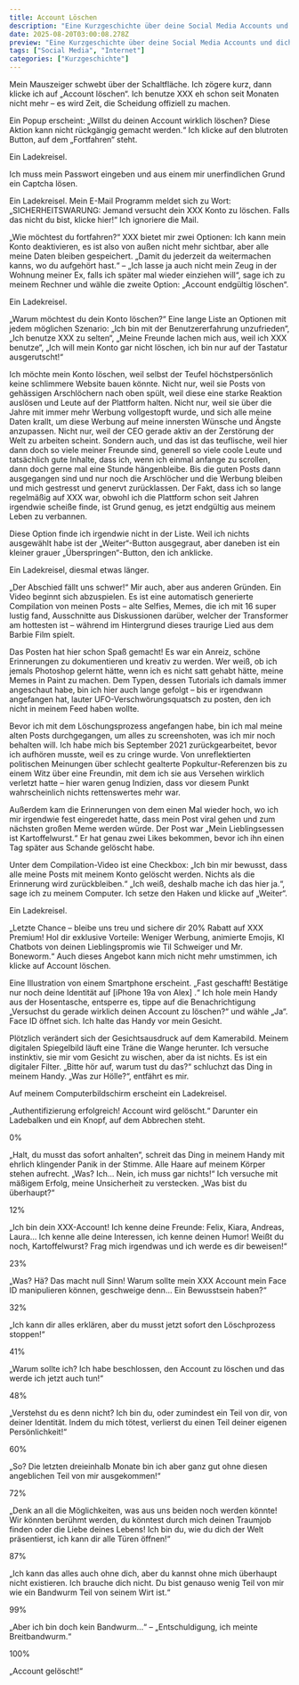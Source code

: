 ```yaml
---
title: Account Löschen
description: "Eine Kurzgeschichte über deine Social Media Accounts und dich."
date: 2025-08-20T03:00:08.278Z
preview: "Eine Kurzgeschichte über deine Social Media Accounts und dich."
tags: ["Social Media", "Internet"]
categories: ["Kurzgeschichte"]
---
```


Mein Mauszeiger schwebt über der Schaltfläche. Ich zögere kurz, dann klicke ich auf „Account löschen“. Ich benutze XXX eh schon seit Monaten nicht mehr – es wird Zeit, die Scheidung offiziell zu machen.

Ein Popup erscheint: „Willst du deinen Account wirklich löschen? Diese Aktion kann nicht rückgängig gemacht werden.“ Ich klicke auf den blutroten Button, auf dem „Fortfahren“ steht.

Ein Ladekreisel.

Ich muss mein Passwort eingeben und aus einem mir unerfindlichen Grund ein Captcha lösen.

Ein Ladekreisel. Mein E-Mail Programm meldet sich zu Wort: „SICHERHEITSWARUNG: Jemand versucht dein XXX Konto zu löschen. Falls das nicht du bist, klicke hier!“ Ich ignoriere die Mail.

„Wie möchtest du fortfahren?“ XXX bietet mir zwei Optionen: Ich kann mein Konto deaktivieren, es ist also von außen nicht mehr sichtbar, aber alle meine Daten bleiben gespeichert. „Damit du jederzeit da weitermachen kanns, wo du aufgehört hast.“ – „Ich lasse ja auch nicht mein Zeug in der Wohnung meiner Ex, falls ich später mal wieder einziehen will“, sage ich zu meinem Rechner und wähle die zweite Option: „Account endgültig löschen“.

Ein Ladekreisel.

„Warum möchtest du dein Konto löschen?“ Eine lange Liste an Optionen mit jedem möglichen Szenario: „Ich bin mit der Benutzererfahrung unzufrieden“, „Ich benutze XXX zu selten“, „Meine Freunde lachen mich aus, weil ich XXX benutze“, „Ich will mein Konto gar nicht löschen, ich bin nur auf der Tastatur ausgerutscht!“

Ich möchte mein Konto löschen, weil selbst der Teufel höchstpersönlich keine schlimmere Website bauen könnte. Nicht nur, weil sie Posts von gehässigen Arschlöchern nach oben spült, weil diese eine starke Reaktion auslösen und Leute auf der Plattform halten. Nicht nur, weil sie über die Jahre mit immer mehr Werbung vollgestopft wurde, und sich alle meine Daten krallt, um diese Werbung auf meine innersten Wünsche und Ängste anzupassen. Nicht nur, weil der CEO gerade aktiv an der Zerstörung der Welt zu arbeiten scheint. Sondern auch, und das ist das teuflische, weil hier dann doch so viele meiner Freunde sind, generell so viele coole Leute und tatsächlich gute Inhalte, dass ich, wenn ich einmal anfange zu scrollen, dann doch gerne mal eine Stunde hängenbleibe. Bis die guten Posts dann ausgegangen sind und nur noch die Arschlöcher und die Werbung bleiben und mich gestresst und genervt zurücklassen. Der Fakt, dass ich so lange regelmäßig auf XXX war, obwohl ich die Plattform schon seit Jahren irgendwie scheiße finde, ist Grund genug, es jetzt endgültig aus meinem Leben zu verbannen.

Diese Option finde ich irgendwie nicht in der Liste. Weil ich nichts ausgewählt habe ist der „Weiter“-Button ausgegraut, aber daneben ist ein kleiner grauer „Überspringen“-Button, den ich anklicke.

Ein Ladekreisel, diesmal etwas länger.

„Der Abschied fällt uns schwer!“ Mir auch, aber aus anderen Gründen. Ein Video beginnt sich abzuspielen. Es ist eine automatisch generierte Compilation von meinen Posts – alte Selfies, Memes, die ich mit 16 super lustig fand, Ausschnitte aus Diskussionen darüber, welcher der Transformer am hottesten ist – während im Hintergrund dieses traurige Lied aus dem Barbie Film spielt.

Das Posten hat hier schon Spaß gemacht! Es war ein Anreiz, schöne Erinnerungen zu dokumentieren und kreativ zu werden. Wer weiß, ob ich jemals Photoshop gelernt hätte, wenn ich es nicht satt gehabt hätte, meine Memes in Paint zu machen. Dem Typen, dessen Tutorials ich damals immer angeschaut habe, bin ich hier auch lange gefolgt – bis er irgendwann angefangen hat, lauter UFO-Verschwörungsquatsch zu posten, den ich nicht in meinem Feed haben wollte.

Bevor ich mit dem Löschungsprozess angefangen habe, bin ich mal meine alten Posts durchgegangen, um alles zu screenshoten, was ich mir noch behalten will. Ich habe mich bis September 2021 zurückgearbeitet, bevor ich aufhören musste, weil es zu cringe wurde. Von unreflektierten politischen Meinungen über schlecht gealterte Popkultur-Referenzen bis zu einem Witz über eine Freundin, mit dem ich sie aus Versehen wirklich verletzt hatte – hier waren genug Indizien, dass vor diesem Punkt wahrscheinlich nichts rettenswertes mehr war.

Außerdem kam die Erinnerungen von dem einen Mal wieder hoch, wo ich mir irgendwie fest eingeredet hatte, dass mein Post viral gehen und zum nächsten großen Meme werden würde. Der Post war „Mein Lieblingsessen ist Kartoffelwurst.“ Er hat genau zwei Likes bekommen, bevor ich ihn einen Tag später aus Schande gelöscht habe.

Unter dem Compilation-Video ist eine Checkbox: „Ich bin mir bewusst, dass alle meine Posts mit meinem Konto gelöscht werden. Nichts als die Erinnerung wird zurückbleiben.“ „Ich weiß, deshalb mache ich das hier ja.“, sage ich zu meinem Computer. Ich setze den Haken und klicke auf „Weiter“.

Ein Ladekreisel.

„Letzte Chance – bleibe uns treu und sichere dir 20% Rabatt auf XXX Premium! Hol dir exklusive Vorteile: Weniger Werbung, animierte Emojis, KI Chatbots von deinen Lieblingspromis wie Til Schweiger und Mr. Boneworm.“ Auch dieses Angebot kann mich nicht mehr umstimmen, ich klicke auf Account löschen.

Eine Illustration von einem Smartphone erscheint. „Fast geschafft! Bestätige nur noch deine Identität auf \[iPhone 19a von Alex\] .“ Ich hole mein Handy aus der Hosentasche, entsperre es, tippe auf die Benachrichtigung „Versuchst du gerade wirklich deinen Account zu löschen?“ und wähle „Ja“. Face ID öffnet sich. Ich halte das Handy vor mein Gesicht.

Plötzlich verändert sich der Gesichtsausdruck auf dem Kamerabild. Meinem digitalen Spiegelbild läuft eine Träne die Wange herunter. Ich versuche instinktiv, sie mir vom Gesicht zu wischen, aber da ist nichts. Es ist ein digitaler Filter. „Bitte hör auf, warum tust du das?“ schluchzt das Ding in meinem Handy. „Was zur Hölle?“, entfährt es mir.

Auf meinem Computerbildschirm erscheint ein Ladekreisel.

„Authentifizierung erfolgreich! Account wird gelöscht.“ Darunter ein Ladebalken und ein Knopf, auf dem Abbrechen steht.

0%

„Halt, du musst das sofort anhalten“, schreit das Ding in meinem Handy mit ehrlich klingender Panik in der Stimme. Alle Haare auf meinem Körper stehen aufrecht. „Was? Ich… Nein, ich muss gar nichts!“ Ich versuche mit mäßigem Erfolg, meine Unsicherheit zu verstecken. „Was bist du überhaupt?“

12%

„Ich bin dein XXX-Account! Ich kenne deine Freunde: Felix, Kiara, Andreas, Laura… Ich kenne alle deine Interessen, ich kenne deinen Humor! Weißt du noch, Kartoffelwurst? Frag mich irgendwas und ich werde es dir beweisen!“

23%

„Was? Hä? Das macht null Sinn! Warum sollte mein XXX Account mein Face ID manipulieren können, geschweige denn… Ein Bewusstsein haben?“

32%

„Ich kann dir alles erklären, aber du musst jetzt sofort den Löschprozess stoppen!“

41%

„Warum sollte ich? Ich habe beschlossen, den Account zu löschen und das werde ich jetzt auch tun!“

48%

„Verstehst du es denn nicht? Ich bin du, oder zumindest ein Teil von dir, von deiner Identität. Indem du mich tötest, verlierst du einen Teil deiner eigenen Persönlichkeit!“

60%

„So? Die letzten dreieinhalb Monate bin ich aber ganz gut ohne diesen angeblichen Teil von mir ausgekommen!“

72%

„Denk an all die Möglichkeiten, was aus uns beiden noch werden könnte! Wir könnten berühmt werden, du könntest durch mich deinen Traumjob finden oder die Liebe deines Lebens! Ich bin du, wie du dich der Welt präsentierst, ich kann dir alle Türen öffnen!“

87%

„Ich kann das alles auch ohne dich, aber du kannst ohne mich überhaupt nicht existieren. Ich brauche dich nicht. Du bist genauso wenig Teil von mir wie ein Bandwurm Teil von seinem Wirt ist.“

99%

„Aber ich bin doch kein Bandwurm…“ – „Entschuldigung, ich meinte Breitbandwurm.“

100%

„Account gelöscht!“
